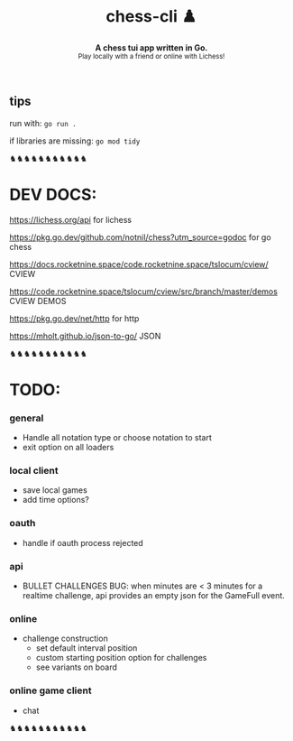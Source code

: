 <h1 align='center'>chess-cli ♟️</h1>
<p align="center">
  <b>A chess tui app written in Go.</b><br/>
  <sub>Play locally with a friend or online with Lichess!</a></sub>
</p>
<br />


<!-- # chess-cli ♟️ -->

## tips

run with: `go run .`

if libraries are missing: `go mod tidy`

♞♞♞♞♞♞♞♞♞♞♞



# DEV DOCS:

https://lichess.org/api for lichess

https://pkg.go.dev/github.com/notnil/chess?utm_source=godoc for go chess

https://docs.rocketnine.space/code.rocketnine.space/tslocum/cview/ CVIEW

https://code.rocketnine.space/tslocum/cview/src/branch/master/demos CVIEW DEMOS

https://pkg.go.dev/net/http for http

https://mholt.github.io/json-to-go/ JSON

♞♞♞♞♞♞♞♞♞♞♞

# TODO:

### general 

- Handle all notation type or choose notation to start
- exit option on all loaders 
  
### local client 

- save local games
- add time options?
  
### oauth

  - handle if oauth process rejected

### api

  - BULLET CHALLENGES BUG: when minutes are < 3 minutes for a realtime challenge, api provides an empty json for the GameFull event.

### online 

  - challenge construction 
    - set default interval position
    - custom starting position option for challenges
    - see variants on board
  
### online game client

  - chat
   

♞♞♞♞♞♞♞♞♞♞♞

